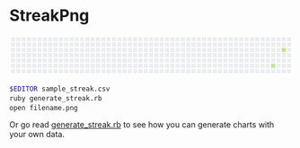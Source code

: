 # StreakPng

![](filename.png)

```bash
$EDITOR sample_streak.csv
ruby generate_streak.rb
open filename.png
```

Or go read [generate_streak.rb](/generate_streak.rb) to see how you can generate charts with your own data.
